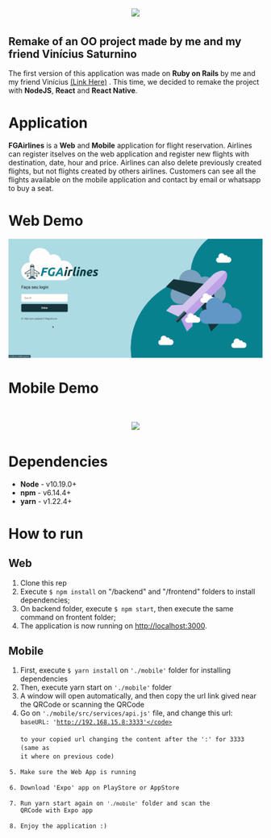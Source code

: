 <h1 align="center">
    <img src="https://github.com/matgomes21/fgairlines/blob/master/frontend/src/assets/big-logo.svg?raw=true" />
</h1>

## Remake of an OO project made by me and my friend Vinícius Saturnino

The first version of this application was made on **Ruby on Rails** by me and my friend Vinícius <a href="https://gitlab.com/viniciussaturnino07/fgairlines">(Link Here)</a> . This time, we decided to remake the project with **NodeJS**, **React** and **React Native**.

# Application

**FGAirlines** is a **Web** and **Mobile** application for flight reservation. Airlines can register itselves on the web application and register new flights with destination, date, hour and price. Airlines can also delete previously created flights, but not flights created by others airlines. Customers can see all the flights available on the mobile application and contact by email or whatsapp to buy a seat.

# Web Demo

<img src="./github/desktop-demonstration.gif?raw=true" />

# Mobile Demo

<h1 align="center">
    <img src="./github/mobile-demo.gif?raw=true" height="425" />
</h1>

# Dependencies

- **Node** - v10.19.0+
- **npm** - v6.14.4+
- **yarn** - v1.22.4+

# How to run

## Web
1. Clone this rep
2. Execute ```$ npm install``` on "/backend" and "/frontend" folders to install dependencies;
3. On backend folder, execute ```$ npm start```, then execute the same command on frontent folder;
4. The application is now running on <a href=http://localhost:3000> http://localhost:3000</a>.

## Mobile
1. First, execute <code>$ yarn install</code> on <code>'./mobile'</code> folder for installing dependencies
2. Then, execute yarn start on <code>'./mobile'</code> folder
3. A window will open automatically, and then copy the url link gived near the QRCode or scanning the QRCode
4. Go on ```'./mobile/src/services/api.js'``` file, and change this url:  
 <code>baseURL: 'http://192.168.15.8:3333'</code>  
 to your copied url changing the content after the ':' for 3333 (same as it where on previous code)
 5. Make sure the Web App is running
 6. Download 'Expo' app on PlayStore or AppStore
 7. Run yarn start again on <code>'./mobile'</code> folder and scan the QRCode with Expo app
 8. Enjoy the application :)
